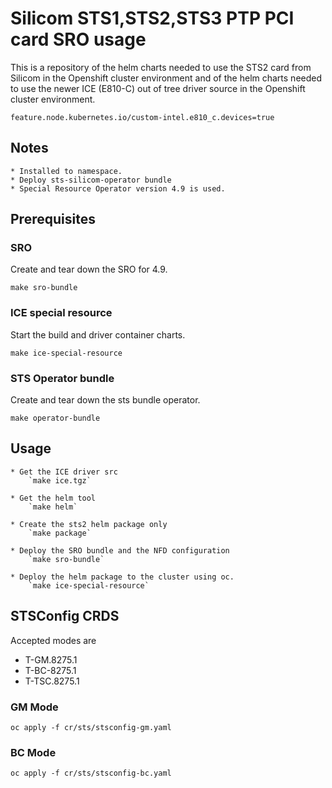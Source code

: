 # Silicom STS1,STS2,STS3 PTP PCI card SRO usage

This is a repository of the helm charts needed to use the STS2 card from Silicom in the Openshift cluster environment and of the helm charts needed to use the newer ICE (E810-C) out of tree driver source in the Openshift cluster environment.

`feature.node.kubernetes.io/custom-intel.e810_c.devices=true`

## Notes
    * Installed to namespace.
    * Deploy sts-silicom-operator bundle
    * Special Resource Operator version 4.9 is used.

## Prerequisites

### SRO

Create and tear down the SRO for 4.9.

`make sro-bundle`

### ICE special resource

Start the build and driver container charts.

`make ice-special-resource`

### STS Operator bundle

Create and tear down the sts bundle operator.

`make operator-bundle`


## Usage

    * Get the ICE driver src
        `make ice.tgz`

    * Get the helm tool
        `make helm`

    * Create the sts2 helm package only
        `make package`

    * Deploy the SRO bundle and the NFD configuration
        `make sro-bundle`

    * Deploy the helm package to the cluster using oc.
        `make ice-special-resource`

## STSConfig CRDS

Accepted modes are
- T-GM.8275.1
- T-BC-8275.1
- T-TSC.8275.1

### GM Mode
`oc apply -f cr/sts/stsconfig-gm.yaml`

### BC Mode
`oc apply -f cr/sts/stsconfig-bc.yaml`
